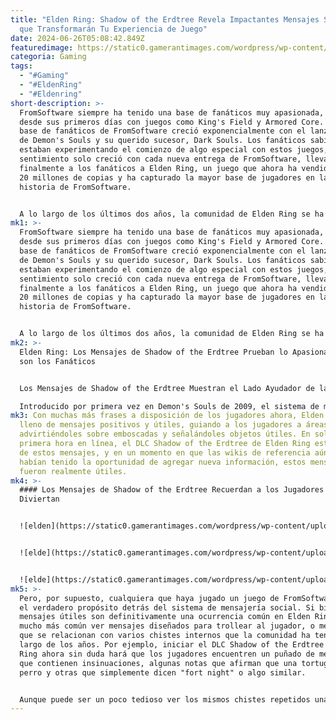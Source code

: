 ```yaml
---
title: "Elden Ring: Shadow of the Erdtree Revela Impactantes Mensajes Secretos
  que Transformarán Tu Experiencia de Juego"
date: 2024-06-26T05:08:42.849Z
featuredimage: https://static0.gamerantimages.com/wordpress/wp-content/uploads/wm/2024/06/elden-ring-shadow-of-the-erdtree-messages.jpg?q=70&fit=contain&w=1140&h=&dpr=1
categoria: Gaming
tags:
  - "#Gaming"
  - "#EldenRing"
  - "#Eldenring"
short-description: >-
  FromSoftware siempre ha tenido una base de fanáticos muy apasionada, incluso
  desde sus primeros días con juegos como King's Field y Armored Core. Pero la
  base de fanáticos de FromSoftware creció exponencialmente con el lanzamiento
  de Demon's Souls y su querido sucesor, Dark Souls. Los fanáticos sabían que
  estaban experimentando el comienzo de algo especial con estos juegos, y ese
  sentimiento solo creció con cada nueva entrega de FromSoftware, llevando
  finalmente a los fanáticos a Elden Ring, un juego que ahora ha vendido más de
  20 millones de copias y ha capturado la mayor base de jugadores en la extensa
  historia de FromSoftware.


  A lo largo de los últimos dos años, la comunidad de Elden Ring se ha mantenido fuerte, regresando de vez en cuando cuan
mk1: >-
  FromSoftware siempre ha tenido una base de fanáticos muy apasionada, incluso
  desde sus primeros días con juegos como King's Field y Armored Core. Pero la
  base de fanáticos de FromSoftware creció exponencialmente con el lanzamiento
  de Demon's Souls y su querido sucesor, Dark Souls. Los fanáticos sabían que
  estaban experimentando el comienzo de algo especial con estos juegos, y ese
  sentimiento solo creció con cada nueva entrega de FromSoftware, llevando
  finalmente a los fanáticos a Elden Ring, un juego que ahora ha vendido más de
  20 millones de copias y ha capturado la mayor base de jugadores en la extensa
  historia de FromSoftware.


  A lo largo de los últimos dos años, la comunidad de Elden Ring se ha mantenido fuerte, regresando de vez en cuando cuando se lanzaban nuevas actualizaciones o cuando sentían el impulso de explorar The Lands Between una vez más. Y aunque la base de fanáticos de Elden Ring tiene muchos canales externos de comunicación como Reddit y varias wikis, no hay mejor lugar para comunicarse con otros fanáticos que dentro del propio Elden Ring, y el sistema de mensajería social del juego permite exactamente eso, un sistema que Shadow of the Erdtree continúa abrazando.
mk2: >-
  Elden Ring: Los Mensajes de Shadow of the Erdtree Prueban lo Apasionados que
  son los Fanáticos


  Los Mensajes de Shadow of the Erdtree Muestran el Lado Ayudador de la Comunidad

  Introducido por primera vez en Demon's Souls de 2009, el sistema de mensajería social característico de FromSoftware permite a los jugadores dejar una nota en el suelo para que otros jugadores en línea la encuentren y lean. En las primeras iteraciones de este sistema, los jugadores solo tenían un puñado de frases clave que podían usar, lo que llevó a algunas frases increíblemente creativas y ahora icónicas. Incluso en sus primeras versiones, el sistema de mensajería de FromSoftware fue utilizado por fanáticos apasionados para intentar ayudarse mutuamente a descubrir secretos, o para dar pistas sobre a dónde ir a continuación o qué estrategias son viables contra ciertos enemigos.
mk3: Con muchas más frases a disposición de los jugadores ahora, Elden Ring está
  lleno de mensajes positivos y útiles, guiando a los jugadores a áreas ocultas,
  advirtiéndoles sobre emboscadas y señalándoles objetos útiles. En solo su
  primera hora en línea, el DLC Shadow of the Erdtree de Elden Ring estaba lleno
  de estos mensajes, y en un momento en que las wikis de referencia aún no
  habían tenido la oportunidad de agregar nueva información, estos mensajes
  fueron realmente útiles.
mk4: >-
  #### Los Mensajes de Shadow of the Erdtree Recuerdan a los Jugadores que se
  Diviertan


  ![elden](https://static0.gamerantimages.com/wordpress/wp-content/uploads/2024/06/elden-ring-player-notices-shockingly-cute-detail-about-shadow-of-the-erdtrees-forge-golems.jpg?q=49&fit=contain&w=750&h=415&dpr=2 "elden")


  ![elde](https://static0.gamerantimages.com/wordpress/wp-content/uploads/2024/06/elden-ring-shadow-of-the-erdtree-helpful-message-1.jpg?q=49&fit=contain&w=750&h=415&dpr=2 "elden")


  ![elde](https://static0.gamerantimages.com/wordpress/wp-content/uploads/2024/06/elden-ring-shadow-of-the-erdtree-funny-message-2.jpg?q=49&fit=contain&w=750&h=415&dpr=2 "elden")
mk5: >-
  Pero, por supuesto, cualquiera que haya jugado un juego de FromSoftware conoce
  el verdadero propósito detrás del sistema de mensajería social. Si bien los
  mensajes útiles son definitivamente una ocurrencia común en Elden Ring, es
  mucho más común ver mensajes diseñados para trollear al jugador, o mensajes
  que se relacionan con varios chistes internos que la comunidad ha tenido a lo
  largo de los años. Por ejemplo, iniciar el DLC Shadow of the Erdtree de Elden
  Ring ahora sin duda hará que los jugadores encuentren un puñado de mensajes
  que contienen insinuaciones, algunas notas que afirman que una tortuga es un
  perro y otras que simplemente dicen "fort night" o algo similar.


  Aunque puede ser un poco tedioso ver los mismos chistes repetidos una y otra vez cuando los jugadores esperan ver una nota útil, su propósito es en realidad mucho mayor de lo que los fanáticos podrían darse cuenta. Elden Ring, y especialmente su reciente DLC Shadow of the Erdtree, es un juego bastante oscuro en tono, y estos mensajes sociales de broma en Elden Ring hacen un gran trabajo al aliviar la tensión y mantener las cosas ligeras, recordando a los jugadores que este viaje no es realmente solitario.
---
```

